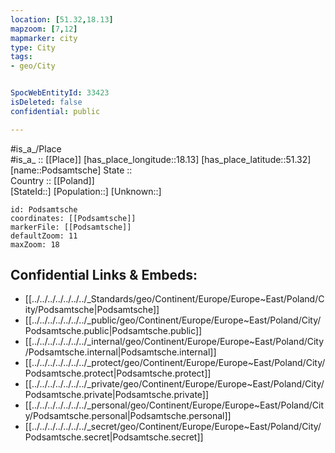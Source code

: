 ```yaml
---
location: [51.32,18.13] 
mapzoom: [7,12] 
mapmarker: city 
type: City
tags:
- geo/City


SpocWebEntityId: 33423
isDeleted: false
confidential: public

---
```

#is_a_/Place  
#is_a_ :: [[Place]] 
[has_place_longitude::18.13] 
[has_place_latitude::51.32] 
[name::Podsamtsche] 
State ::  
Country :: [[Poland]]  
[StateId::] 
[Population::] 
[Unknown::] 


```leaflet
id: Podsamtsche
coordinates: [[Podsamtsche]] 
markerFile: [[Podsamtsche]] 
defaultZoom: 11 
maxZoom: 18
```


## Confidential Links & Embeds: 
- [[../../../../../../../_Standards/geo/Continent/Europe/Europe~East/Poland/City/Podsamtsche|Podsamtsche]] 
- [[../../../../../../../_public/geo/Continent/Europe/Europe~East/Poland/City/Podsamtsche.public|Podsamtsche.public]] 
- [[../../../../../../../_internal/geo/Continent/Europe/Europe~East/Poland/City/Podsamtsche.internal|Podsamtsche.internal]] 
- [[../../../../../../../_protect/geo/Continent/Europe/Europe~East/Poland/City/Podsamtsche.protect|Podsamtsche.protect]] 
- [[../../../../../../../_private/geo/Continent/Europe/Europe~East/Poland/City/Podsamtsche.private|Podsamtsche.private]] 
- [[../../../../../../../_personal/geo/Continent/Europe/Europe~East/Poland/City/Podsamtsche.personal|Podsamtsche.personal]] 
- [[../../../../../../../_secret/geo/Continent/Europe/Europe~East/Poland/City/Podsamtsche.secret|Podsamtsche.secret]] 
